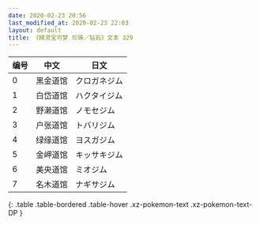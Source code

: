 ```yaml
---
date: 2020-02-23 20:56
last_modified_at: 2020-02-23 22:03
layout: default
title: 《精灵宝可梦 珍珠／钻石》文本 329
---
```

| 编号 | 中文 | 日文 |
| ---- | ---- | ---- |
| 0 | 黑金道馆 | クロガネジム |
| 1 | 白岱道馆 | ハクタイジム |
| 2 | 野濑道馆 | ノモセジム |
| 3 | 户张道馆 | トバリジム |
| 4 | 绿缘道馆 | ヨスガジム |
| 5 | 金岬道馆 | キッサキジム |
| 6 | 美央道馆 | ミオジム |
| 7 | 名木道馆 | ナギサジム |
{: .table .table-bordered .table-hover .xz-pokemon-text .xz-pokemon-text-DP }